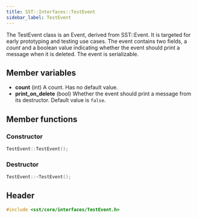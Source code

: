 ```yaml
---
title: SST::Interfaces::TestEvent
sidebar_label: TestEvent
---
```


The TestEvent class is an Event, derived from SST::Event. It is targeted for early prototyping and testing use cases. The event contains two fields, a *count* and a boolean value indicating whether the event should print a message when it is deleted. The event is serializable.

## Member variables
* **count** (int) A count. Has no default value.
* **print_on_delete** (bool) Whether the event should print a message from its destructor. Default value is `false`.

## Member functions

### Constructor
```cpp
TestEvent::TestEvent();
```

### Destructor
```cpp
TestEvent::~TestEvent();
```

## Header
```cpp
#include <sst/core/interfaces/TestEvent.h>
```